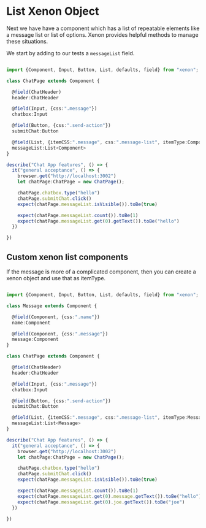 # List Xenon Object
Next we have have a component which has a list of repeatable elements like a message list or list of options. Xenon provides helpful methods to manage these situations.

We start by adding to our tests a `messageList` field.

```typescript

import {Component, Input, Button, List, defaults, field} from "xenon";

class ChatPage extends Component {

  @field(ChatHeader)
  header:ChatHeader

  @field(Input, {css:".message"})
  chatbox:Input

  @field(Button, {css:".send-action"})
  submitChat:Button

  @field(List, {itemCSS:".message", css:".message-list", itemType:Component})
  messageList:List<Component>
}

describe("Chat App features", () => {
  it("general acceptance", () => {
    browser.get("http://localhost:3002")
    let chatPage:ChatPage = new ChatPage();

    chatPage.chatbox.type("hello")
    chatPage.submitChat.click()
    expect(chatPage.messageList.isVisible()).toBe(true)

    expect(chatPage.messageList.count()).toBe(1)
    expect(chatPage.messageList.get(0).getText()).toBe("hello")
  })

})

```

## Custom xenon list components

If the message is more of a complicated component, then you can create a xenon object and use that as itemType.

```typescript

import {Component, Input, Button, List, defaults, field} from "xenon";

class Message extends Component {

  @field(Component, {css:".name"})
  name:Component

  @field(Component, {css:".message"})
  message:Component
}

class ChatPage extends Component {

  @field(ChatHeader)
  header:ChatHeader

  @field(Input, {css:".message"})
  chatbox:Input

  @field(Button, {css:".send-action"})
  submitChat:Button

  @field(List, {itemCSS:".message", css:".message-list", itemType:Message})
  messageList:List<Message>
}

describe("Chat App features", () => {
  it("general acceptance", () => {
    browser.get("http://localhost:3002")
    let chatPage:ChatPage = new ChatPage();

    chatPage.chatbox.type("hello")
    chatPage.submitChat.click()
    expect(chatPage.messageList.isVisible()).toBe(true)

    expect(chatPage.messageList.count()).toBe(1)
    expect(chatPage.messageList.get(0).message.getText()).toBe("hello")
    expect(chatPage.messageList.get(0).joe.getText()).toBe("joe")
  })

})

```
